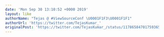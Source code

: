 ```yaml
---
date: 'Mon Sep 30 13:10:52 +0000 2019'
layout: like
authorName: "Tejas @ #ViewSourceConf \U0001F1F3\U0001F1F1"
authorUrl: 'https://twitter.com/TejasKumar_'
originalPost: 'https://twitter.com/TejasKumar_/status/1178658470175936518'
---
```

